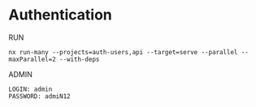 # Authentication

RUN

```
nx run-many --projects=auth-users,api --target=serve --parallel --maxParallel=2 --with-deps
```

ADMIN

```
LOGIN: admin
PASSWORD: admiN12
```
